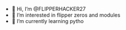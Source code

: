 - 👋 Hi, I’m @FLIPPERHACKER27
- 👀 I’m interested in flipper zeros and modules
- 🌱 I’m currently learning pytho

<!---
FLIPPERHACKER27/FLIPPERHACKER27 is a ✨ special ✨ repository because its `README.md` (this file) appears on your GitHub profile.
You can click the Preview link to take a look at your changes.
--->
